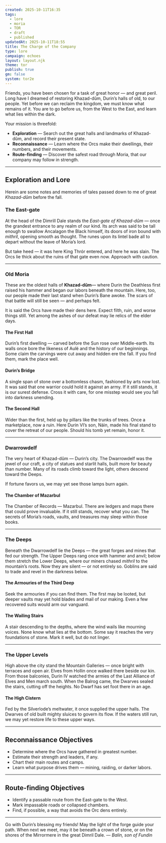 ```yaml
---
created: 2025-10-11T16:35
tags:
  - lore
  - moria
  - TOR
  - draft
  - published
updatedAt: 2025-10-11T18:55
title: The Charge of the Company
type: lore
campaign: echoes
layout: layout.njk
theme: tor
publish: true
gm: false
system: tor2e
---
```

Friends, you have been chosen for a task of great honor — and great peril. Long have I dreamed of restoring Khazad-dûm, Durin’s halls of old, to our people. Yet before we can reclaim the kingdom, we must know what remains of it. You are to go before us, from the West to the East, and learn what lies within the dark.

Your mission is threefold:

- **Exploration** — Search out the great halls and landmarks of Khazad-dûm, and record their present state. 
- **Reconnaissance** — Learn where the Orcs make their dwellings, their numbers, and their movements.  
- **Route-finding** — Discover the safest road through Moria, that our company may follow in strength.

---

## **Exploration and Lore**
Herein are some notes and memories of tales passed down to me of great *Khazad-dûm* before the fall.

### **The East-gate**
At the head of the Dimrill Dale stands the *East-gate of Khazad-dûm* — once the grandest entrance to any realm of our kind. Its arch was said to be tall enough to swallow Ancalagon the Black himself, its doors of iron bound with *mithril*, opening smooth as thought. The runes upon its lintel bade all to depart without the leave of Moria’s lord.

But take heed — it was here King Thrór entered, and here he was slain. The Orcs lie thick about the ruins of that gate even now. Approach with caution.

---

### **Old Moria**
These are the oldest halls of **Khazad-dûm**— where Durin the Deathless first raised his hammer and began our labors beneath the mountain. Here, too, our people made their last stand when Durin’s Bane awoke. The scars of that battle will still be seen — and perhaps felt.

It is said the Orcs have made their dens here. Expect filth, ruin, and worse things still. Yet among the ashes of our defeat may lie relics of the elder days.

#### **The First Hall**
Durin’s first dwelling — carved before the Sun rose over Middle-earth. Its walls once bore the likeness of Aulë and the history of our beginnings. Some claim the carvings were cut away and hidden ere the fall. If you find them, mark the place well.

#### **Durin’s Bridge**
A single span of stone over a bottomless chasm, fashioned by arts now lost. It was said that one warrior could hold it against an army. If it still stands, it is our surest defense. Cross it with care, for one misstep would see you fall into darkness unending.

#### **The Second Hall**
Wider than the first, held up by pillars like the trunks of trees. Once a marketplace, now a ruin. Here Durin VI’s son, Náin, made his final stand to cover the retreat of our people. Should his tomb yet remain, honor it.

---

### **Dwarrowdelf**
The very heart of Khazad-dûm — Durin’s city. The Dwarrowdelf was the jewel of our craft, a city of statues and starlit halls, built more for beauty than number. Many of its roads climb toward the light, others descend toward the Deeps.

If fortune favors us, we may yet see those lamps burn again.

#### **The Chamber of Mazarbul**
The Chamber of Records — Mazarbul. There are ledgers and maps there that could prove invaluable. If it still stands, recover what you can. The secrets of Moria’s roads, vaults, and treasures may sleep within those books.

---

### **The Deeps**
Beneath the Dwarrowdelf lie the Deeps — the great forges and mines that fed our strength. The Upper Deeps rang once with hammer and anvil; below them stretch the Lower Deeps, where our miners chased *mithril* to the mountain’s roots. Now they are silent — or not entirely so. Goblins are said to trade and revel in the darkness below.

#### **The Armouries of the Third Deep**
Seek the armouries if you can find them. The first may be looted, but deeper vaults may yet hold blades and mail of our making. Even a few recovered suits would arm our vanguard.

#### **The Wailing Stairs**
A stair descending to the depths, where the wind wails like mourning voices. None know what lies at the bottom. Some say it reaches the very foundations of stone. Mark it well, but do not linger.

---

### **The Upper Levels**
High above the city stand the Mountain Galleries — once bright with terraces and open air. Elves from Hollin once walked there beside our kin. From those balconies, Durin IV watched the armies of the Last Alliance of Elves and Men march south. When the Balrog came, the Dwarves sealed the stairs, cutting off the heights. No Dwarf has set foot there in an age.

#### **The High Cistern**
Fed by the Silverlode’s meltwater, it once supplied the upper halls. The Dwarves of old built mighty sluices to govern its flow. If the waters still run, we may yet restore life to these upper ways.

---

## **Reconnaissance Objectives**

- Determine where the Orcs have gathered in greatest number.  
- Estimate their strength and leaders, if any.  
- Chart their main routes and camps.  
- Learn what purpose drives them — mining, raiding, or darker labors.

---

## **Route-finding Objectives**

- Identify a passable route from the East-gate to the West.  
- Mark impassable roads or collapsed chambers.  
- Find, if possible, a way that avoids the Orc dens entirely.  

---

Go with Durin’s blessing my friends! May the light of the forge guide your path.  When next we meet, may it be beneath a crown of stone, or on the shores of the Mirrormere in the great Dimril Dale.
— *Balin, son of Fundin*
